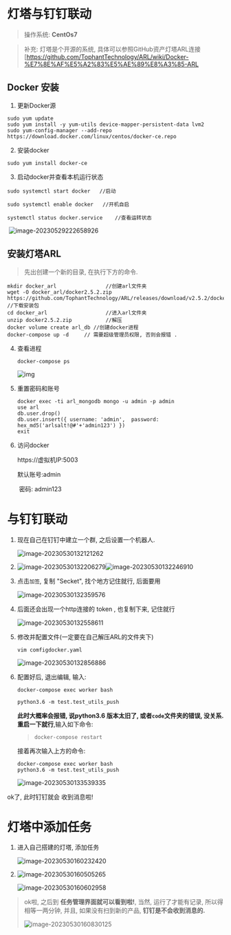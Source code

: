 # 灯塔与钉钉联动

> 操作系统: **CentOs7**

> 补充: 灯塔是个开源的系统, 具体可以参照GitHub资产灯塔ARL连接[https://github.com/TophantTechnology/ARL/wiki/Docker-%E7%8E%AF%E5%A2%83%E5%AE%89%E8%A3%85-ARL

## Docker 安装

1. 更新Docker源

```
sudo yum update 
sudo yum install -y yum-utils device-mapper-persistent-data lvm2
sudo yum-config-manager --add-repo https://download.docker.com/linux/centos/docker-ce.repo
```

2. 安装docker

```
sudo yum install docker-ce
```

3. 启动docker并查看本机运行状态

```
sudo systemctl start docker   //启动
```

```
sudo systemctl enable docker   //开机自启
```

```
systemctl status docker.service    //查看运转状态
```

​		![image-20230529222658926](https://raw.githubusercontent.com/QDGSCLOUD/BJYH_picture/main/img/image-20230529222658926.png)

## 安装灯塔ARL

> 先出创建一个新的目录, 在执行下方的命令.

````
mkdir docker_arl				//创建arl文件夹
wget -O docker_arl/docker2.5.2.zip https://github.com/TophantTechnology/ARL/releases/download/v2.5.2/docker.zip 							//下载安装包
cd docker_arl					//进入arl文件夹
unzip docker2.5.2.zip			//解压
docker volume create arl_db	//创建docker进程
docker-compose up -d     // 需要超级管理员权限, 否则会报错 .

````

4. 查看进程

   ```
   docker-compose ps
   ```

   ![img](https://raw.githubusercontent.com/QDGSCLOUD/BJYH_picture/main/img/clip_image002.jpg)

2. 重置密码和账号

   ```
   docker exec -ti arl_mongodb mongo -u admin -p admin
   use arl
   db.user.drop()
   db.user.insert({ username: 'admin',  password: hex_md5('arlsalt!@#'+'admin123') })
   exit
   
   ```

   

6. 访问docker

   https://虚拟机IP:5003

   默认账号:admin
   
   ​        密码: admin123

# 与钉钉联动

1. 现在自己在钉钉中建立一个群, 之后设置一个机器人.

   ![image-20230530132121262](https://raw.githubusercontent.com/QDGSCLOUD/BJYH_picture/main/img/image-20230530132121262.png)

2. ![image-20230530132206279](https://raw.githubusercontent.com/QDGSCLOUD/BJYH_picture/main/img/image-20230530132206279.png)![image-20230530132246910](https://raw.githubusercontent.com/QDGSCLOUD/BJYH_picture/main/img/image-20230530132246910.png)



3. 点击`加签`, 复制 "Secket", 找个地方记住就行, 后面要用

   ![image-20230530132359576](https://raw.githubusercontent.com/QDGSCLOUD/BJYH_picture/main/img/image-20230530132359576.png)

4. 后面还会出现一个http连接的 token , 也复制下来, 记住就行

   ![image-20230530132558611](https://raw.githubusercontent.com/QDGSCLOUD/BJYH_picture/main/img/image-20230530132558611.png)

5. 修改并配置文件(一定要在自己解压ARL的文件夹下)

   ```
   vim comfigdocker.yaml
   ```

   ![image-20230530132856886](https://raw.githubusercontent.com/QDGSCLOUD/BJYH_picture/main/img/image-20230530132856886.png)

6. 配置好后, 退出编辑, 输入:

   ```
   docker-compose exec worker bash
   ```

   ```
   python3.6 -m test.test_utils_push
   ```

   **此时大概率会报错, 说python3.6 版本太旧了, 或者`code`文件夹的错误,  没关系. 重启一下就行**,输入如下命令:

   > ```
   > docker-compose restart 
   > ```

   接着再次输入上方的命令:

   ```
   docker-compose exec worker bash
   python3.6 -m test.test_utils_push
   ```

   ![image-20230530133539335](https://raw.githubusercontent.com/QDGSCLOUD/BJYH_picture/main/img/image-20230530133539335.png)

   

ok了, 此时钉钉就会 收到消息啦!



# 灯塔中添加任务

1. 进入自己搭建的灯塔, 添加任务

   ![image-20230530160232420](https://raw.githubusercontent.com/QDGSCLOUD/BJYH_picture/main/img/image-20230530160232420.png)

2. ![image-20230530160505265](https://raw.githubusercontent.com/QDGSCLOUD/BJYH_picture/main/img/image-20230530160505265.png)

   ![image-20230530160602958](https://raw.githubusercontent.com/QDGSCLOUD/BJYH_picture/main/img/image-20230530160602958.png)

> ok啦, 之后到 **任务管理界面就可以看到啦!**, 当然, 运行了才能有记录, 所以得相等一两分钟, 并且, 如果没有扫到新的产品, **钉钉是不会收到消息的.**
>
> ![image-20230530160830125](https://raw.githubusercontent.com/QDGSCLOUD/BJYH_picture/main/img/image-20230530160830125.png)